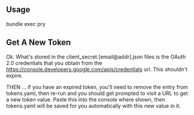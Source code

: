## Usage

bundle exec pry

## Get A New Token

Ok. What's stored in the client_secret.[email@addr].json files is the OAuth 2.0 credentials that you obtain 
from the https://console.developers.google.com/apis/credentials url. This shouldn't expire.

THEN ... if you have an expired token, you'll need to remove the entry from tokens.yaml, then re-run and you
should get prompted to visit a URL to get a new token value. Paste this into the console where shown, then
tokens.yaml will be saved for you automatically with this new value in it.
